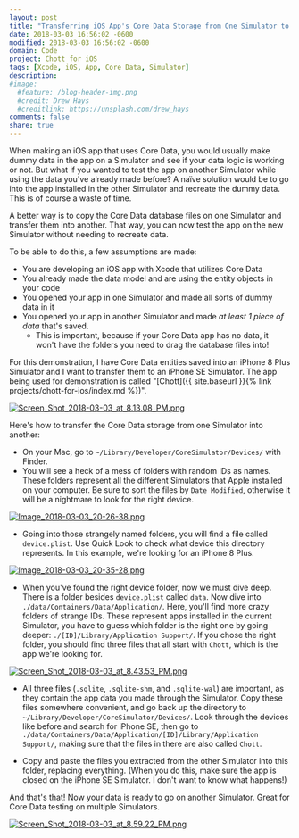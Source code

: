 ```yaml
---
layout: post
title: "Transferring iOS App's Core Data Storage from One Simulator to Another"
date: 2018-03-03 16:56:02 -0600
modified: 2018-03-03 16:56:02 -0600
domain: Code
project: Chott for iOS
tags: [Xcode, iOS, App, Core Data, Simulator]
description:
#image:
  #feature: /blog-header-img.png
  #credit: Drew Hays
  #creditlink: https://unsplash.com/drew_hays
comments: false
share: true
---
```


When making an iOS app that uses Core Data, you would usually make dummy data in the app on a Simulator and see if your data logic is working or not. But what if you wanted to test the app on another Simulator while using the data you've already made before? A naïve solution would be to go into the app installed in the other Simulator and recreate the dummy data. This is of course a waste of time.

A better way is to copy the Core Data database files on one Simulator and transfer them into another. That way, you can now test the app on the new Simulator without needing to recreate data.

To be able to do this, a few assumptions are made:

 - You are developing an iOS app with Xcode that utilizes Core Data
 - You already made the data model and are using the entity objects in your code
 - You opened your app in one Simulator and made all sorts of dummy data in it
 - You opened your app in another Simulator and made *at least 1 piece of data* that's saved.
     - This is important, because if your Core Data app has no data, it won't have the folders you need to drag the database files into!

For this demonstration, I have Core Data entities saved into an iPhone 8 Plus Simulator and I want to transfer them to an iPhone SE Simulator. The app being used for demonstration is called "[Chott]({{ site.baseurl }}{% link projects/chott-for-ios/index.md %})".

[![Screen_Shot_2018-03-03_at_8.13.08_PM.png](https://s13.postimg.org/u3g2p4dfr/Screen_Shot_2018-03-03_at_8.13.08_PM.png)](https://postimg.org/image/soei0eccj/)

Here's how to transfer the Core Data storage from one Simulator into another:

 - On your Mac, go to `~/Library/Developer/CoreSimulator/Devices/` with Finder.
 - You will see a heck of a mess of folders with random IDs as names. These folders represent all the different Simulators that Apple installed on your computer. Be sure to sort the files by `Date Modified`, otherwise it will be a nightmare to look for the right device.

[![Image_2018-03-03_20-26-38.png](https://s13.postimg.org/9w2mx4swn/Image_2018-03-03_20-26-38.png)](https://postimg.org/image/4knqcf6tv/)

 - Going into those strangely named folders, you will find a file called `device.plist`. Use Quick Look to check what device this directory represents. In this example, we're looking for an iPhone 8 Plus.

[![Image_2018-03-03_20-35-28.png](https://s13.postimg.org/97ydrfjfb/Image_2018-03-03_20-35-28.png)](https://postimg.org/image/613u7syz7/)

 - When you've found the right device folder, now we must dive deep. There is a folder besides `device.plist` called `data`. Now dive into `./data/Containers/Data/Application/`. Here, you'll find more crazy folders of strange IDs. These represent apps installed in the current Simulator, you have to guess which folder is the right one by going deeper: `./[ID]/Library/Application Support/`. If you chose the right folder, you should find three files that all start with `Chott`, which is the app we're looking for.

 [![Screen_Shot_2018-03-03_at_8.43.53_PM.png](https://s13.postimg.org/4m29jbxyv/Screen_Shot_2018-03-03_at_8.43.53_PM.png)](https://postimg.org/image/5ocg1vgs3/)

 - All three files (`.sqlite`, `.sqlite-shm`, and `.sqlite-wal`) are important, as they contain the app data you made through the Simulator. Copy these files somewhere convenient, and go back up the directory to `~/Library/Developer/CoreSimulator/Devices/`. Look through the devices like before and search for iPhone SE, then go to `./data/Containers/Data/Application/[ID]/Library/Application Support/`, making sure that the files in there are also called `Chott`.

 - Copy and paste the files you extracted from the other Simulator into this folder, replacing everything. (When you do this, make sure the app is closed on the iPhone SE Simulator. I don't want to know what happens!)

 And that's that! Now your data is ready to go on another Simulator. Great for Core Data testing on multiple Simulators.

 [![Screen_Shot_2018-03-03_at_8.59.22_PM.png](https://s13.postimg.org/isi0eqglj/Screen_Shot_2018-03-03_at_8.59.22_PM.png)](https://postimg.org/image/613u886tf/)

